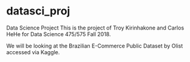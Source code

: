# datasci_proj
Data Science Project
This is the project of Troy Kirinhakone and Carlos HeHe for Data Science 475/575 Fall 2018.

We will be looking at the Brazilian E-Commerce Public Dataset by Olist accessed via Kaggle.
